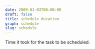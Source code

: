 ```yaml
---
date: 2009-01-03T00:00:00
draft: false
title: schedule duration
graph: schedule
slug: schedule
---
```


Time it took for the task to be scheduled.
